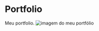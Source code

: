 # Portfolio
Meu portfolio.
<img src="https://discord.com/channels/@me/1068324942686457946/1265787174398197946" alt="imagem do meu portfólio">
